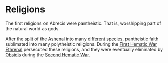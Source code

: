 # Religions

<meta property="og:description" content="Religions throughout the history of Abrecis.">

The first religions on Abrecis were pantheistic. That is, worshipping part of the natural world as gods.

After the [split](../../history/cataclysms/caers-mistake.md) of the [Ashenal](../../inhabitants/anthropoids/ashenal.md) into many [different species](../../inhabitants/anthropoids/introduction.md), pantheistic faith sublimated into many polytheistic religions. During the [First Hematic War](../../history/wars/first-hematic.md) [Ethrenal](../../inhabitants/figures/ethrenal.md) persecuted these religions, and they were eventually eliminated by [Obsidis](../../inhabitants/figures/obsidis.md) during the [Second Hematic War](../../history/wars/second-hematic.md).